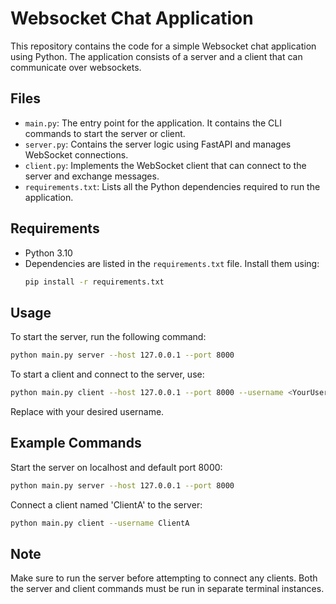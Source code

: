 # Websocket Chat Application

This repository contains the code for a simple Websocket chat application using Python. The application consists of a server and a client that can communicate over websockets.

## Files

- `main.py`: The entry point for the application. It contains the CLI commands to start the server or client.
- `server.py`: Contains the server logic using FastAPI and manages WebSocket connections.
- `client.py`: Implements the WebSocket client that can connect to the server and exchange messages.
- `requirements.txt`: Lists all the Python dependencies required to run the application.

## Requirements

- Python 3.10
- Dependencies are listed in the `requirements.txt` file. Install them using:
  ```bash
  pip install -r requirements.txt
  
## Usage

To start the server, run the following command:
```bash
python main.py server --host 127.0.0.1 --port 8000
```

To start a client and connect to the server, use:
```bash
python main.py client --host 127.0.0.1 --port 8000 --username <YourUsername>
```
Replace <YourUsername> with your desired username.

## Example Commands

Start the server on localhost and default port 8000:
```bash
python main.py server --host 127.0.0.1 --port 8000
```

Connect a client named 'ClientA' to the server:
```bash
python main.py client --username ClientA
```

## Note
Make sure to run the server before attempting to connect any clients. Both the server and client commands must be run in separate terminal instances.
